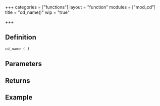 +++
categories = ["functions"]
layout = "function"
modules = ["mod_cd"]
title = "cd_name()"
wip = "true"

+++

## Definition

    cd_name ( )

## Parameters

## Returns

## Example

```
```
